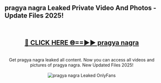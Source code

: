 <h2>pragya nagra Leaked Private Video And Photos - Update Files 2025!</h2>
<br>
<div align="center">
<h2><a href="https://linkcuts.com/hfmhzwbr" rel="nofollow">🔴 CLICK HERE 🌐==►► pragya nagra</a></h2>
<br>
Get pragya nagra leaked all content. Now you can access all videos and pictures of pragya nagra. New Updated Files 2025!
<br>
<br>
<a href="https://linkcuts.com/hfmhzwbr" rel="nofollow" data-target="animated-image.originalLink"><img src="https://i.ibb.co.com/WyWwxjT/player-gif2.gif" alt="pragya nagra Leaked OnlyFans" style="max-width: 100%; display: inline-block;" data-target="animated-image.originalImage"></a>
</div>
<br>